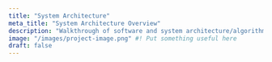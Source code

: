 ```yaml
---
title: "System Architecture"
meta_title: "System Architecture Overview"
description: "Walkthrough of software and system architecture/algorithms for sidewalk detection project."
image: "/images/project-image.png" #! Put something useful here
draft: false
---
```


<!-- System architecture: In detail describe each component of your project. Make sure to touch upon both code structure as well as algorithms. -->

```python

```
